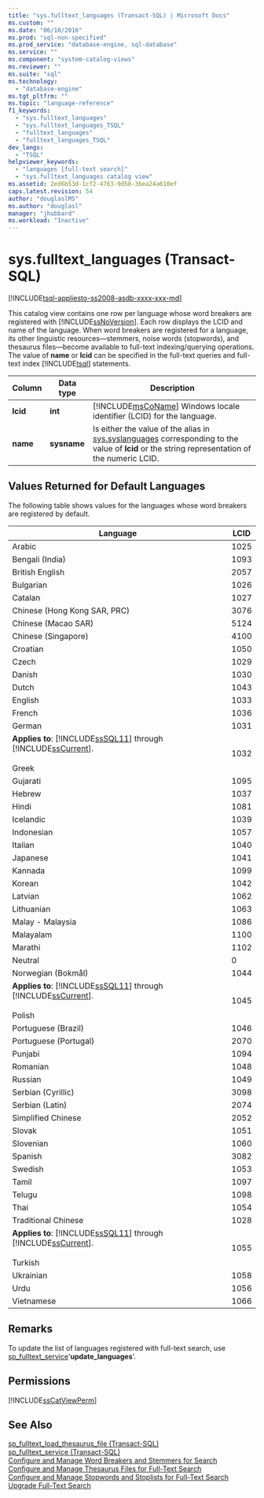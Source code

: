 ```yaml
---
title: "sys.fulltext_languages (Transact-SQL) | Microsoft Docs"
ms.custom: ""
ms.date: "06/10/2016"
ms.prod: "sql-non-specified"
ms.prod_service: "database-engine, sql-database"
ms.service: ""
ms.component: "system-catalog-views"
ms.reviewer: ""
ms.suite: "sql"
ms.technology: 
  - "database-engine"
ms.tgt_pltfrm: ""
ms.topic: "language-reference"
f1_keywords: 
  - "sys.fulltext_languages"
  - "sys.fulltext_languages_TSQL"
  - "fulltext_languages"
  - "fulltext_languages_TSQL"
dev_langs: 
  - "TSQL"
helpviewer_keywords: 
  - "languages [full-text search]"
  - "sys.fulltext_languages catalog view"
ms.assetid: 2ed6b53d-1cf2-4763-9d58-36ea24a610ef
caps.latest.revision: 54
author: "douglaslMS"
ms.author: "douglasl"
manager: "jhubbard"
ms.workload: "Inactive"
---
```

# sys.fulltext_languages (Transact-SQL)
[!INCLUDE[tsql-appliesto-ss2008-asdb-xxxx-xxx-md](../../includes/tsql-appliesto-ss2008-asdb-xxxx-xxx-md.md)]

  This catalog view contains one row per language whose word breakers are registered with [!INCLUDE[ssNoVersion](../../includes/ssnoversion-md.md)]. Each row displays the LCID and name of the language. When word breakers are registered for a language, its other linguistic resources—stemmers, noise words (stopwords), and thesaurus files—become available to full-text indexing/querying operations. The value of **name** or **lcid** can be specified in the full-text queries and full-text index [!INCLUDE[tsql](../../includes/tsql-md.md)] statements.  
   
|Column|Data type|Description|  
|------------|---------------|-----------------|  
|**lcid**|**int**|[!INCLUDE[msCoName](../../includes/msconame-md.md)] Windows locale identifier (LCID) for the language.|  
|**name**|**sysname**|Is either the value of the alias in [sys.syslanguages](../../relational-databases/system-compatibility-views/sys-syslanguages-transact-sql.md) corresponding to the value of **lcid** or the string representation of the numeric LCID.|  
  
## Values Returned for Default Languages  
 The following table shows values for the languages whose word breakers are registered by default.  
  
|Language|LCID|  
|--------------|----------|  
|Arabic|1025|  
|Bengali (India)|1093|  
|British English|2057|  
|Bulgarian|1026|  
|Catalan|1027|  
|Chinese (Hong Kong SAR, PRC)|3076|  
|Chinese (Macao SAR)|5124|  
|Chinese (Singapore)|4100|  
|Croatian|1050|  
|Czech|1029|  
|Danish|1030|  
|Dutch|1043|  
|English|1033|  
|French|1036|  
|German|1031|  
|**Applies to**: [!INCLUDE[ssSQL11](../../includes/sssql11-md.md)] through [!INCLUDE[ssCurrent](../../includes/sscurrent-md.md)].<br /><br /> Greek|1032|  
|Gujarati|1095|  
|Hebrew|1037|  
|Hindi|1081|  
|Icelandic|1039|  
|Indonesian|1057|  
|Italian|1040|  
|Japanese|1041|  
|Kannada|1099|  
|Korean|1042|  
|Latvian|1062|  
|Lithuanian|1063|  
|Malay - Malaysia|1086|  
|Malayalam|1100|  
|Marathi|1102|  
|Neutral|0|  
|Norwegian (Bokmål)|1044|  
|**Applies to**: [!INCLUDE[ssSQL11](../../includes/sssql11-md.md)] through [!INCLUDE[ssCurrent](../../includes/sscurrent-md.md)].<br /><br /> Polish|1045|  
|Portuguese (Brazil)|1046|  
|Portuguese (Portugal)|2070|  
|Punjabi|1094|  
|Romanian|1048|  
|Russian|1049|  
|Serbian (Cyrillic)|3098|  
|Serbian (Latin)|2074|  
|Simplified Chinese|2052|  
|Slovak|1051|  
|Slovenian|1060|  
|Spanish|3082|  
|Swedish|1053|  
|Tamil|1097|  
|Telugu|1098|  
|Thai|1054|  
|Traditional Chinese|1028|  
|**Applies to**: [!INCLUDE[ssSQL11](../../includes/sssql11-md.md)] through [!INCLUDE[ssCurrent](../../includes/sscurrent-md.md)].<br /><br /> Turkish|1055|  
|Ukrainian|1058|  
|Urdu|1056|  
|Vietnamese|1066|  
  
## Remarks  
 To update the list of languages registered with full-text search, use [sp_fulltext_service](../../relational-databases/system-stored-procedures/sp-fulltext-service-transact-sql.md)'**update_languages**'.  
  
## Permissions  
 [!INCLUDE[ssCatViewPerm](../../includes/sscatviewperm-md.md)]  
  
## See Also  
 [sp_fulltext_load_thesaurus_file &#40;Transact-SQL&#41;](../../relational-databases/system-stored-procedures/sp-fulltext-load-thesaurus-file-transact-sql.md)   
 [sp_fulltext_service &#40;Transact-SQL&#41;](../../relational-databases/system-stored-procedures/sp-fulltext-service-transact-sql.md)   
 [Configure and Manage Word Breakers and Stemmers for Search](../../relational-databases/search/configure-and-manage-word-breakers-and-stemmers-for-search.md)   
 [Configure and Manage Thesaurus Files for Full-Text Search](../../relational-databases/search/configure-and-manage-thesaurus-files-for-full-text-search.md)   
 [Configure and Manage Stopwords and Stoplists for Full-Text Search](../../relational-databases/search/configure-and-manage-stopwords-and-stoplists-for-full-text-search.md)   
 [Upgrade Full-Text Search](../../relational-databases/search/upgrade-full-text-search.md)  
  
  
